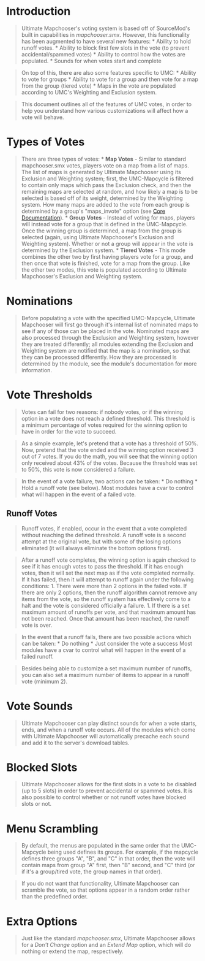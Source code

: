 # Introduction #

> Ultimate Mapchooser's voting system is based off of SourceMod's built in capabilities in _mapchooser.smx_. However, this functionality has been augmented to have several new features:
    * Ability to hold runoff votes.
    * Ability to block first few slots in the vote (to prevent accidental/spammed votes)
    * Ability to control how the votes are populated.
    * Sounds for when votes start and complete

> On top of this, there are also some features specific to UMC:
    * Ability to vote for groups
    * Ability to vote for a group and then vote for a map from the group (tiered vote)
    * Maps in the vote are populated according to UMC's Weighting and Exclusion system.

> This document outlines all of the features of UMC votes, in order to help you understand how various customizations will affect how a vote will behave.

# Types of Votes #

> There are three types of votes:
    * **Map Votes** - Similar to standard mapchooser.smx votes, players vote on a map from a list of maps. The list of maps is generated by Ultimate Mapchooser using its Exclusion and Weighting system; first, the UMC-Mapcycle is filtered to contain only maps which pass the Exclusion check, and then the remaining maps are selected at random, and how likely a map is to be selected is based off of its weight, determined by the Weighting system. How many maps are added to the vote from each group is determined by a group's "maps\_invote" option (see [Core Documentation](ModuleCore.md)).
    * **Group Votes** - Instead of voting for maps, players will instead vote for a group that is defined in the UMC-Mapcycle. Once the winning group is determined, a map from the group is selected (again, using Ultimate Mapchooser's Exclusion and Weighting system). Whether or not a group will appear in the vote is determined by the Exclusion system.
    * **Tiered Votes** - This mode combines the other two by first having players vote for a group, and then once that vote is finished, vote for a map from the group. Like the other two modes, this vote is populated according to Ultimate Mapchooser's Exclusion and Weighting system.

# Nominations #
> Before populating a vote with the specified UMC-Mapcycle, Ultimate Mapchooser will first go through it's internal list of nominated maps to see if any of those can be placed in the vote. Nominated maps are also processed through the Exclusion and Weighting system, however they are treated differently; all modules extending the Exclusion and Weighting system are notified that the map is a nomination, so that they can be processed differently. How they are processed is determined by the module, see the module's documentation for more information.

# Vote Thresholds #
> Votes can fail for two reasons: if nobody votes, or if the winning option in a vote does not reach a defined threshold. This threshold is a minimum percentage of votes required for the winning option to have in order for the vote to succeed.

> As a simple example, let's pretend that a vote has a threshold of 50%. Now, pretend that the vote ended and the winning option received 3 out of 7 votes. If you do the math, you will see that the winning option only received about 43% of the votes. Because the threshold was set to 50%, this vote is now considered a failure.

> In the event of a vote failure, two actions can be taken:
    * Do nothing
    * Hold a runoff vote (see below).
> Most modules have a cvar to control what will happen in the event of a failed vote.

## Runoff Votes ##
> Runoff votes, if enabled, occur in the event that a vote completed without reaching the defined threshold. A runoff vote is a second attempt at the original vote, but with some of the losing options eliminated (it will always eliminate the bottom options first).

> After a runoff vote completes, the winning option is again checked to see if it has enough votes to pass the threshold. If it has enough votes, then it will set the next map as if the vote completed normally. If it has failed, then it will attempt to runoff again under the following conditions:
    1. There were more than 2 options in the failed vote. If there are only 2 options, then the runoff algorithm cannot remove any items from the vote, so the runoff system has effectively come to a halt and the vote is considered officially a failure.
    1. If there is a set maximum amount of runoffs per vote, and that maximum amount has not been reached. Once that amount has been reached, the runoff vote is over.

> In the event that a runoff fails, there are two possible actions which can be taken:
    * Do nothing
    * Just consider the vote a success
> Most modules have a cvar to control what will happen in the event of a failed runoff.

> Besides being able to customize a set maximum number of runoffs, you can also set a maximum number of items to appear in a runoff vote (minimum 2).

# Vote Sounds #
> Ultimate Mapchooser can play distinct sounds for when a vote starts, ends, and when a runoff vote occurs. All of the modules which come with Ultimate Mapchooser will automatically precache each sound and add it to the server's download tables.

# Blocked Slots #
> Ultimate Mapchooser allows for the first slots in a vote to be disabled (up to 5 slots) in order to prevent accidental or spammed votes. It is also possible to control whether or not runoff votes have blocked slots or not.

# Menu Scrambling #
> By default, the menus are populated in the same order that the UMC-Mapcycle being used defines its groups. For example, if the mapcycle defines three groups "A", "B", and "C" in that order, then the vote will contain maps from group "A" first, then "B" second, and "C" third (or if it's a group/tired vote, the group names in that order).

> If you do not want that functionality, Ultimate Mapchooser can scramble the vote, so that options appear in a random order rather than the predefined order.

# Extra Options #
> Just like the standard _mapchooser.smx_, Ultimate Mapchooser allows for a _Don't Change_ option and an _Extend Map_ option, which will do nothing or extend the map, respectively.